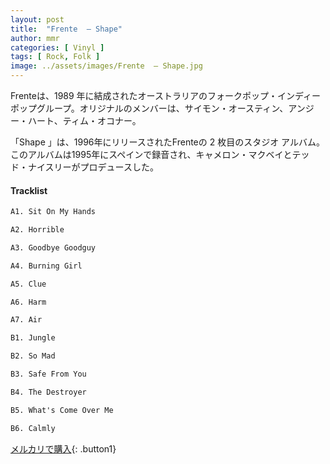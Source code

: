 ```yaml
---
layout: post
title:  "Frente  – Shape"
author: mmr
categories: [ Vinyl ]
tags: [ Rock, Folk ]
image: ../assets/images/Frente  – Shape.jpg
---
```


Frenteは、1989 年に結成されたオーストラリアのフォークポップ・インディー ポップグループ。オリジナルのメンバーは、サイモン・オースティン、アンジー・ハート、ティム・オコナー。 

「Shape 」は、1996年にリリースされたFrenteの 2 枚目のスタジオ アルバム。 このアルバムは1995年にスペインで録音され、キャメロン・マクベイとテッド・ナイスリーがプロデュースした。

#### Tracklist
```md
A1. Sit On My Hands

A2. Horrible

A3. Goodbye Goodguy

A4. Burning Girl

A5. Clue

A6. Harm

A7. Air

B1. Jungle

B2. So Mad

B3. Safe From You

B4. The Destroyer

B5. What's Come Over Me

B6. Calmly
```

[メルカリで購入](https://jp.mercari.com/item/m67218117772){: .button1}


